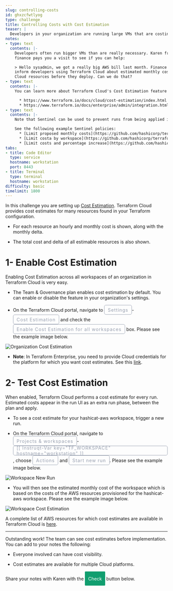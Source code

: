 ```yaml
---
slug: controlling-costs
id: ghxzcfwtlyog
type: challenge
title: Controlling Costs with Cost Estimation
teaser: |
  Developers in your organization are running large VMs that are costing a lot of money. You need a way to restrict the costs of each workspace.
notes:
- type: text
  contents: |-
    Developers often run bigger VMs than are really necessary. Karen from
    finance pays you a visit to see if you can help:

    > Hello sysadmin, we got a really big AWS bill last month. Finance would like to
    inform developers using Terraform Cloud about estimated monthly costs of their
    Cloud resources before they deploy. Can we do that?
- type: text
  contents: |-
    You can learn more about Terraform Cloud's Cost Estimation feature with these links:

      * https://www.terraform.io/docs/cloud/cost-estimation/index.html
      * https://www.terraform.io/docs/enterprise/admin/integration.html#cost-estimation-integration
- type: text
  contents: |-
    Note that Sentinel can be used to prevent runs from being applied if estimated monthly costs or their increases are too high.

    See the following example Sentinel policies:
      * [Limit proposed monthly costs](https://github.com/hashicorp/terraform-sentinel-policies/blob/main/cloud-agnostic/limit-proposed-monthly-cost.sentinel)
      * [Limit costa by workspace](https://github.com/hashicorp/terraform-sentinel-policies/blob/main/cloud-agnostic/limit-cost-by-workspace-name.sentinel)
      * [Limit costs and percentage increase](https://github.com/hashicorp/terraform-sentinel-policies/blob/main/cloud-agnostic/limit-cost-and-percentage-increase.sentinel)
tabs:
- title: Code Editor
  type: service
  hostname: workstation
  port: 8443
- title: Terminal
  type: terminal
  hostname: workstation
difficulty: basic
timelimit: 1800
---
```

<style>
  v {
    display: inline-flex;
    color: white;
    background-color: rgb(17, 158, 111);
    align-items: center;
    justify-content: center;
    font-size: 14px;
    padding: 10px;
    border-radius: 2px;
    height: 24px;
  }

  r {
    display: inline-flex;
    color: white;
    background-color: #c73445;
    align-items: center;
    justify-content: center;
    font-size: 14px;
    padding: 10px;
    border-radius: 2px;
    height: 24px;
  }

  m {
    display: inline-flex;
    color: white;
    background-color: #584ED5;
    align-items: center;
    justify-content: center;
    font-size: 14px;
    padding: 10px;
    border-radius: 2px;
    height: 24px;
  }

  x {
    display: inline-flex;
    border-radius: 5px;
    border: 1px solid rgba(151,159,175,1);
    /* background-color: rgba(151,159,175,1); */
    /* background-color: rgba(30,38,55,1); */
    color: rgba(151,159,175,1);
    padding: 2px 10px 2px 10px;
    font-size: 14px;
    letter-spacing: 1.2px;
    align-items: center;
    justify-content: center;
    height: 24px;
  }

  t {
    display: inline-flex;
    border-radius: 5px;
    background-color: rgba(30,38,55,1);
    color: rgba(151,159,175,1);
    padding: 2px 10px 2px 5px;
    font-size: 14px;
    letter-spacing: 1.2px;
    align-items: center;
    justify-content: center;
    height: 24px;
  }

  t > a img {
    display: inline-block;
  }
</style>

In this challenge you are setting up [Cost Estimation](https://www.terraform.io/docs/cloud/cost-estimation/index.html). Terraform Cloud provides cost estimates for many resources found in your Terraform configuration.

- For each resource an hourly and monthly cost is shown, along with the monthly delta.

- The total cost and delta of all estimable resources is also shown.

1- Enable Cost Estimation
===
Enabling Cost Estimation across all workspaces of an organization in Terraform Cloud is very easy.

- The Team & Governance plan enables cost estimation by default. You can enable or disable the feature in your organization's settings.

- On the Terraform Cloud portal, navigate to <x>Settings</x>-<x>Cost Estimation</x> and check the <x>Enable Cost Estimation for all workspaces</x> box. Please see the example image below.

![Organization Cost Estimation](../assets/org_cost_estimation.png)

- **Note**: In Terraform Enterprise, you need to provide Cloud credentials for the platform for which you want cost estimates. See this [link](https://www.terraform.io/docs/enterprise/admin/integration.html#cost-estimation-integration).

2- Test Cost Estimation
===
When enabled, Terraform Cloud performs a cost estimate for every run. Estimated costs appear in the run UI as an extra run phase, between the plan and apply.

- To see a cost estimate for your hashicat-aws workspace, trigger a new run.

- On the Terraform Cloud portal, navigate to <x>Projects & workspaces</x>-<x>[[ Instruqt-Var key="TF_WORKSPACE" hostname="workstation" ]]</x>, choose <x>Actions</x> and <x>Start new run</x>. Please see the example image below.

![Workspace New Run](../assets/workspace_new_run.png)

- You will then see the estimated monthly cost of the workspace which is based on the costs of the AWS resources provisioned for the hashicat-aws workspace. Please see the example image below.

![Workspace Cost Estimation](../assets/workspace_cost_estimation.png)

A complete list of AWS resources for which cost estimates are available in Terraform Cloud is [here](https://www.terraform.io/docs/cloud/cost-estimation/aws.html).

---
Outstanding work! The team can see cost estimates before implementation. You can add to your notes the following:

- Everyone involved can have cost visibility.

- Cost estimates are available for multiple Cloud platforms.

Share your notes with Karen with the <v>Check</v> button below.
